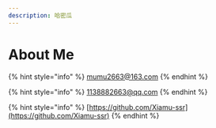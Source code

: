```yaml
---
description: 哈密瓜
---
```


# About Me

{% hint style="info" %}
mumu2663@163.com
{% endhint %}

{% hint style="info" %}
1138882663@qq.com
{% endhint %}

{% hint style="info" %}
[https://github.com/Xiamu-ssr](https://github.com/Xiamu-ssr)
{% endhint %}
